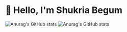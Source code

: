 # 👋 Hello, I'm Shukria Begum
![Anurag's GitHub stats](https://github-readme-stats.vercel.app/api?username=shukriabegum&show=reviews,discussions_started,discussions_answered,prs_merged,prs_merged_percentage)
![Anurag's GitHub stats](https://github-readme-stats.vercel.app/api?username=shukriabegum_icons=true&theme=radical)


